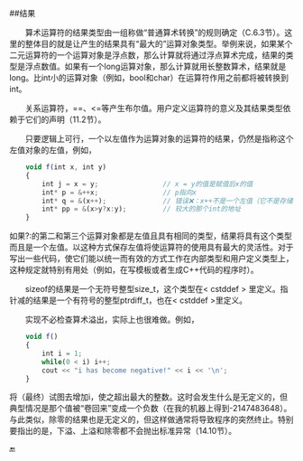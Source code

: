 ##结果

&emsp;&emsp;算术运算符的结果类型由一组称做“普通算术转换”的规则确定（C.6.3节）。这里的整体目的就是让产生的结果具有“最大的”运算对象类型。举例来说，如果某个二元运算符的一个运算对象是浮点数，那么计算就将通过浮点算术完成，结果的类型是浮点数值。如果有一个long运算对象，那么计算就用长整数算术，结果就是long。比int小的运算对象（例如，bool和char）在运算符作用之前都将被转换到int。

&emsp;&emsp;关系运算符，==、<=等产生布尔值。用户定义运算符的意义及其结果类型依赖于它们的声明（11.2节）。

&emsp;&emsp;只要逻辑上可行，一个以左值作为运算对象的运算符的结果，仍然是指称这个左值对象的左值，例如，

```javascript
    void f(int x, int y)
    {
        int j = x = y;                // x = y的值是赋值后x的值
        int* p = &++x;                // p指向x
        int* q = &(x++);              // 错误❌：x++不是一个左值（它不是存储在x里的值）
        int* pp = &(x>y?x:y);         // 较大的那个int的地址
    }
```

如果?:的第二和第三个运算对象都是左值且具有相同的类型，结果将具有这个类型而且是一个左值。以这种方式保存左值将使运算符的使用具有最大的灵活性。对于写出一些代码，使它们能以统一而有效的方式工作在内部类型和用户定义类型上，这种规定就特别有用处（例如，在写模板或者生成C++代码的程序时）。

&emsp;&emsp;sizeof的结果是一个无符号整型size_t，这个类型在< cstddef > 里定义。指针减的结果是一个有符号的整型ptrdiff_t，也在< cstddef >里定义。

&emsp;&emsp;实现不必检查算术溢出，实际上也很难做。例如，

```javascript
    void f()
    {
        int i = 1;
        while(0 < i) i++;
        cout << "i has become negative!" << i << '\n';
    }
```

将（最终）试图去增加i，使之超出最大的整数。这时会发生什么是无定义的，但典型情况是那个值被“卷回来”变成一个负数（在我的机器上得到-2147483648）。与此类似，除零的结果也是无定义的，但这样做通常将导致程序的突然终止。特别要指出的是，下溢、上溢和除零都不会抛出标准异常（14.10节）。

🔚



